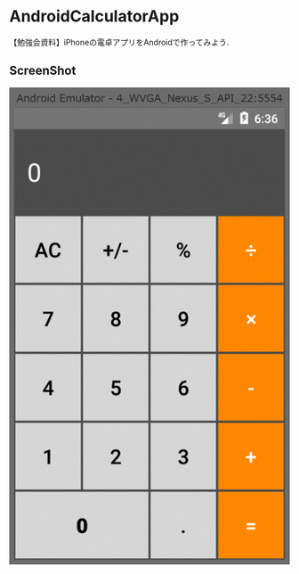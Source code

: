 # AndroidCalculatorApp
【勉強会資料】iPhoneの電卓アプリをAndroidで作ってみよう.

## ScreenShot
![result](https://raw.githubusercontent.com/MizukiFurusawa/AndroidCalculatorApp/mizuki_dev/captcha/cap01.gif)
